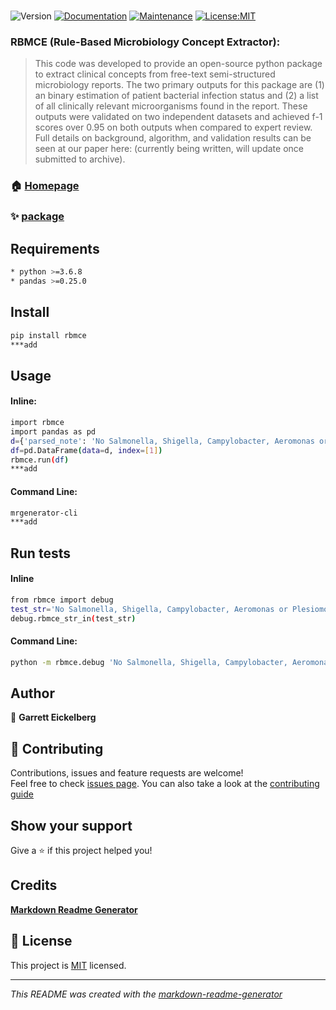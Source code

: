 <h1 align="center">

</h1>
<p>
<img alt="Version" src="https://img.shields.io/badge/version-0.0.1-blue.svg?cacheSeconds=2592000" />
<a href="https://github.com/pedroermarinho/markdown-readme-generator#readme" target="_blank"><img alt="Documentation" src="https://img.shields.io/badge/documentation-yes-brightgreen.svg" /></a>
<a href="https://github.com/pedroermarinho/markdown-readme-generator/graphs/commit-activity" target="_blank"><img alt="Maintenance" src="https://img.shields.io/badge/Maintained%3F-yes-green.svg" /></a>
<a href="https://github.com/pedroermarinho/markdown-readme-generator/blob/master/LICENSE" target="_blank"><img alt="License:MIT" src="https://img.shields.io/badge/License-MIT-yellow.svg" /></a>

</p>

### RBMCE (Rule-Based Microbiology Concept Extractor):
>This code was developed to provide an open-source python package to extract clinical concepts from free-text semi-structured microbiology reports. The two primary outputs for this package are (1) an binary estimation of patient bacterial infection status and (2) a list of all clinically relevant microorganisms found in the report. These outputs were validated on two independent datasets and achieved f-1 scores over 0.95 on both outputs when compared to expert review. Full details on background, algorithm, and validation results can be seen at our paper here: (currently being written, will update once submitted to archive).

### 🏠 [Homepage](https://github.com/geickelb/rbmce)
### ✨ [package](https://pypi.org/project/rbmce/)

## Requirements
```sh
* python >=3.6.8
* pandas >=0.25.0

```

## Install
```sh
pip install rbmce
***add

```

## Usage
#### Inline:
```sh
import rbmce
import pandas as pd
d={'parsed_note': 'No Salmonella, Shigella, Campylobacter, Aeromonas or Plesiomonas isolated.', 'culture_id': 1, 'visit_id': 1}
df=pd.DataFrame(data=d, index=[1])
rbmce.run(df)
***add

```
#### Command Line:
```sh
mrgenerator-cli
***add

```


## Run tests
#### Inline 
```sh
from rbmce import debug
test_str='No Salmonella, Shigella, Campylobacter, Aeromonas or Plesiomonas isolated.'
debug.rbmce_str_in(test_str)

```
#### Command Line:
```sh
python -m rbmce.debug 'No Salmonella, Shigella, Campylobacter, Aeromonas or Plesiomonas isolated.'

```


## Author
👤 **Garrett Eickelberg**







## 🤝 Contributing
Contributions, issues and feature requests are welcome!<br />Feel free to check [issues page](https://github.com/pedroermarinho/markdown-readme-generator/issues). You can also take a look at the [contributing guide](https://github.com/pedroermarinho/markdown-readme-generator/blob/master/CONTRIBUTING.md)
## Show your support
Give a ⭐️ if this project helped you!
## Credits
**[Markdown Readme Generator](https://github.com/pedroermarinho/markdown-readme-generator)**
## 📝 License

This project is [MIT](https://github.com/pedroermarinho/markdown-readme-generator/blob/master/LICENSE) licensed.

---
_This README was created with the [markdown-readme-generator](https://github.com/pedroermarinho/markdown-readme-generator)_
